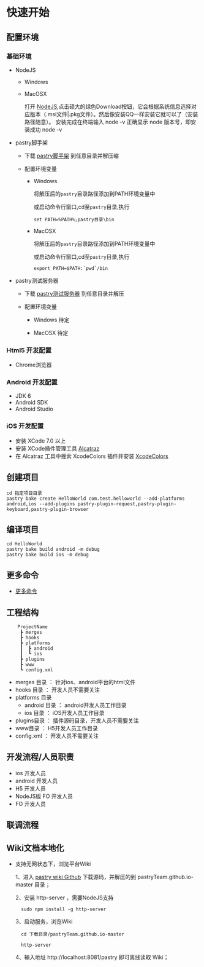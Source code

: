 # 快速开始

## 配置环境

### 基础环境

* NodeJS

  * Windows

  * MacOSX
  
    打开 [NodeJS][net_nodejs官网],点击硕大的绿色Download按钮，它会根据系统信息选择对应版本（.msi文件|.pkg文件）。然后像安装QQ一样安装它就可以了（安装路径随意）。
    安装完成在终端输入 node -v 正确显示 node 版本号，即安装成功
        node -v


* pastry脚手架

  * 下载 [pastry脚手架][md_download] 到任意目录并解压缩

  * 配置环境变量

    * Windows

      将解压后的`pastry`目录路径添加到PATH环境变量中

      或启动命令行窗口,cd至`pastry`目录,执行

          set PATH=%PATH%;pastry目录\bin

    * MacOSX

      将解压后的`pastry`目录路径添加到PATH环境变量中

      或启动命令行窗口,cd至`pastry`目录,执行

          export PATH=$PATH:`pwd`/bin

* pastry测试服务器
  * 下载 [pastry测试服务器][md_download] 到任意目录并解压

  * 配置环境变量

      * Windows
        待定

      * MacOSX
        待定
          

### Html5 开发配置

* Chrome浏览器

### Android 开发配置

* JDK 6
* Android SDK
* Android Studio

### iOS 开发配置

* 安装 XCode 7.0 以上
* 安装 XCode插件管理工具 [Alcatraz][net_Alcatraz]
* 在 Alcatraz 工具中搜索 XcodeColors 插件并安装 [XcodeColors][net_XcodeColors]

## 创建项目

    cd 指定项目目录
    pastry bake create HelloWorld com.test.helloworld --add-platforms android,ios --add-plugins pastry-plugin-request,pastry-plugin-keyboard,pastry-plugin-browser

## 编译项目

    cd HelloWorld
    pastry bake build android -m debug
    pastry bake build ios -m debug 

## 更多命令

* [更多命令][moreCli]

## 工程结构

        ProjectName
         ┣ merges
         ┣ hooks
         ┣ platforms
         ┃  ┣ android
         ┃  ┗ ios
         ┣ plugins
         ┣ www
         ┗ config.xml
* merges 目录     ： 针对ios、android平台的html文件
* hooks 目录    ：   开发人员不需要关注
* platforms 目录
    * android 目录  ：   android开发人员工作目录
    * ios 目录  ：   iOS开发人员工作目录
* plugins目录   ：   插件源码目录，开发人员不需要关注
* www目录   ：   H5开发人员工作目录
* config.xml  ：   开发人员不需要关注

## 开发流程/人员职责
* ios 开发人员
* android 开发人员
* H5 开发人员
* NodeJS版 FO 开发人员
* FO 开发人员

## 联调流程

## Wiki文档本地化
* 支持无网状态下，浏览平台Wiki

    1、进入 [pastry wiki Github][net_pastryWiki] 下载源码，并解压的到 pastryTeam.github.io-master 目录；

    2、安装 http-server ，需要NodeJS支持

        sudo npm install -g http-server

    3、启动服务，浏览Wiki

        cd 下载目录/pastryTeam.github.io-master
        
        http-server

    4、输入地址 http://localhost:8081/pastry 即可离线读取 Wiki；

[moreCli]: (cli/bake.md)
[net_XcodeColors]: https://github.com/robbiehanson/XcodeColors
[net_Alcatraz]:https://github.com/mneorr/Alcatraz
[net_nodejs官网]:https://nodejs.org/zh-cn/
[net_pastryWiki]:https://github.com/pastryTeam/pastryTeam.github.io
[md_download]: download.md
